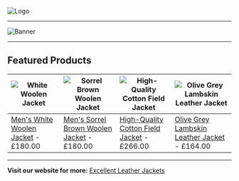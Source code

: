 ![Logo](https://excellentleatherjackets.com/cdn/shop/files/elj-logo.jpg?v=1730359581&width=100)

---

![Banner](https://excellentleatherjackets.com/cdn/shop/files/home-page-slider-webp-3.webp?v=1730699951&width=1920)

---

## Featured Products

| ![White Woolen Jacket](https://excellentleatherjackets.com/cdn/shop/files/mens-white-woolen-jacket.jpg) | ![Sorrel Brown Woolen Jacket](https://excellentleatherjackets.com/cdn/shop/files/mens-sorrel-brown-woolen-jacket.jpg) | ![High-Quality Cotton Field Jacket](https://excellentleatherjackets.com/cdn/shop/files/high-quality-cotton-field-jacket.jpg) | ![Olive Grey Lambskin Leather Jacket](https://excellentleatherjackets.com/cdn/shop/files/olive-grey-lambskin-leather-jacket.jpg) |
|---------------------------------------------------------------------------------------------------------|-----------------------------------------------------------------------------------------------------------|-----------------------------------------------------------------------------------------------------------------------|--------------------------------------------------------------------------------------------------------------------------|
| [Men's White Woolen Jacket]([https://excellentleatherjackets.com/collections/mens-jackets](https://excellentleatherjackets.com/products/mens-white-woolen-jacket)) - £180.00    | [Men's Sorrel Brown Woolen Jacket]([https://excellentleatherjackets.com/collections/mens-jackets](https://excellentleatherjackets.com/products/mens-brown-woolen-jacket)) - £180.00 | [High-Quality Cotton Field Jacket]([https://excellentleatherjackets.com/collections/mens-jackets](https://excellentleatherjackets.com/products/high-quality-cotton-field-jacket)) - £266.00            | [Olive Grey Lambskin Leather Jacket]([https://excellentleatherjackets.com/collections/mens-jackets](https://excellentleatherjackets.com/products/olive-grey-lambskin-leather-jacket)) - £164.00             |

---

**Visit our website for more:** [Excellent Leather Jackets](https://excellentleatherjackets.com)
